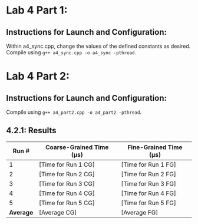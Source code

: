 # Lab 4 Part 1:
## Instructions for Launch and Configuration:
Within a4_sync.cpp, change the values of the defined constants as desired.
Compile using `g++ a4_sync.cpp -o a4_sync -pthread`.

# Lab 4 Part 2:
## Instructions for Launch and Configuration:
Compile using `g++ a4_part2.cpp -o a4_part2 -pthread`.

## 4.2.1: Results
| Run # | Coarse-Grained Time (µs) | Fine-Grained Time (µs) |
|-------|--------------------------|------------------------|
| 1     | [Time for Run 1 CG]      | [Time for Run 1 FG]    |
| 2     | [Time for Run 2 CG]      | [Time for Run 2 FG]    |
| 3     | [Time for Run 3 CG]      | [Time for Run 3 FG]    |
| 4     | [Time for Run 4 CG]      | [Time for Run 4 FG]    |
| 5     | [Time for Run 5 CG]      | [Time for Run 5 FG]    |
| **Average** | [Average CG]       | [Average FG]           |